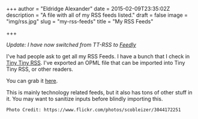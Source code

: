 +++
author = "Eldridge Alexander"
date = 2015-02-09T23:35:02Z
description = "A file with all of my RSS feeds listed."
draft = false
image = "img/rss.jpg"
slug = "my-rss-feeds"
title = "My RSS Feeds"

+++

*Update: I have now switched from TT-RSS to [Feedly](https://feedly.com)*

I've had people ask to get all my RSS Feeds. I have a bunch that I check in [Tiny Tiny RSS](http://tt-rss.org/). I've exported an OPML file that can be imported into Tiny Tiny RSS, or other readers.

You can grab it [here](/files/feedly.opml).

This is mainly technology related feeds, but it also has tons of other stuff in it. You may want to sanitize inputs before blindly importing this. 



`Photo Credit: https://www.flickr.com/photos/scobleizer/3044172251`